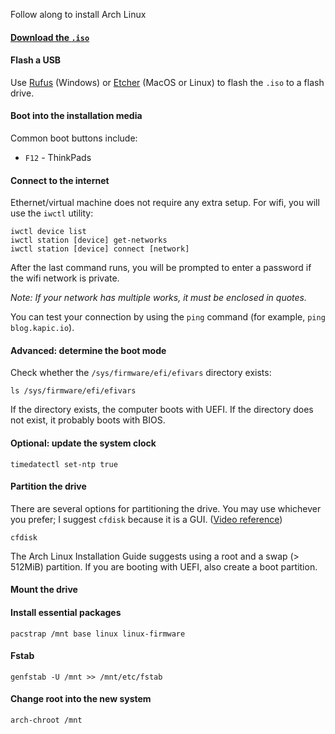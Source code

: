 Follow along to install Arch Linux

#### [Download the `.iso`](https://archlinux.org/download/)

#### Flash a USB
Use [Rufus](https://rufus.ie/) (Windows) or [Etcher](https://www.balena.io/etcher/) (MacOS or Linux) to flash the `.iso` to a flash drive.

#### Boot into the installation media
Common boot buttons include:
- `F12` - ThinkPads

#### Connect to the internet
Ethernet/virtual machine does not require any extra setup. For wifi, you will use the `iwctl` utility:

    iwctl device list
    iwctl station [device] get-networks
    iwctl station [device] connect [network]

After the last command runs, you will be prompted to enter a password if the wifi network is private.

_Note: If your network has multiple works, it must be enclosed in quotes._

You can test your connection by using the `ping` command (for example, `ping blog.kapic.io`).

#### Advanced: determine the boot mode

Check whether the `/sys/firmware/efi/efivars` directory exists:

    ls /sys/firmware/efi/efivars

If the directory exists, the computer boots with UEFI. If the directory does not exist, it probably boots with BIOS.

#### Optional: update the system clock

    timedatectl set-ntp true

#### Partition the drive

There are several options for partitioning the drive. You may use whichever you prefer; I suggest `cfdisk` because it is a GUI. ([Video reference](https://youtu.be/HpskN_jKyhc?t=774))

    cfdisk

The Arch Linux Installation Guide suggests using a root and a swap (> 512MiB) partition. If you are booting with UEFI, also create a boot partition.

#### Mount the drive

#### Install essential packages

    pacstrap /mnt base linux linux-firmware

#### Fstab

    genfstab -U /mnt >> /mnt/etc/fstab

#### Change root into the new system

    arch-chroot /mnt
